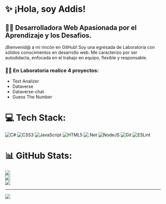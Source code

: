 # ✨ ¡Hola, soy Addis!

## 👩‍💻 Desarrolladora Web Apasionada por el Aprendizaje y los Desafios.

¡Bienvenid@ a mi rincón en GitHub! Soy una egresada de Laboratoria con sólidos conocimientos en desarrollo web. Me caracterizo por ser autodidacta, enfocada en el trabajo en equipo, flexible y responsable.

### 🐱‍💻 En Laboratoria realice 4 proyectos:

+ Text Analizer
+ Dataverse
+ Dataverse-chat
+ Guess The Number

# 💻 Tech Stack:
![C#](https://img.shields.io/badge/c%23-%23239120.svg?style=for-the-badge&logo=csharp&logoColor=white) ![CSS3](https://img.shields.io/badge/css3-%231572B6.svg?style=for-the-badge&logo=css3&logoColor=white) ![JavaScript](https://img.shields.io/badge/javascript-%23323330.svg?style=for-the-badge&logo=javascript&logoColor=%23F7DF1E) ![HTML5](https://img.shields.io/badge/html5-%23E34F26.svg?style=for-the-badge&logo=html5&logoColor=white) ![.Net](https://img.shields.io/badge/.NET-5C2D91?style=for-the-badge&logo=.net&logoColor=white) ![NodeJS](https://img.shields.io/badge/node.js-6DA55F?style=for-the-badge&logo=node.js&logoColor=white) ![Git](https://img.shields.io/badge/git-%23F05033.svg?style=for-the-badge&logo=git&logoColor=white) ![ESLint](https://img.shields.io/badge/ESLint-4B3263?style=for-the-badge&logo=eslint&logoColor=white) 

# 📊 GitHub Stats:
![](https://github-readme-stats.vercel.app/api?username=Addis-cx&theme=midnight-purple&hide_border=false&include_all_commits=false&count_private=false)<br/>
![](https://github-readme-streak-stats.herokuapp.com/?user=Addis-cx&theme=midnight-purple&hide_border=false)<br/>
![](https://github-readme-stats.vercel.app/api/top-langs/?username=Addis-cx&theme=midnight-purple&hide_border=false&include_all_commits=false&count_private=false&layout=compact)

---
[![](https://visitcount.itsvg.in/api?id=Addis-cx&icon=0&color=0)](https://visitcount.itsvg.in)

<!-- Proudly created with GPRM ( https://gprm.itsvg.in ) -->
